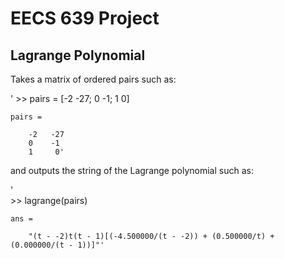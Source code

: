﻿# EECS 639 Project

## Lagrange Polynomial
Takes a matrix of ordered pairs such as:

'
    >> pairs = [-2 -27; 0 -1; 1 0]

    pairs =

        -2   -27
        0    -1
        1     0'
and outputs the string of the Lagrange polynomial such as:

'   
    >> lagrange(pairs)
    
    ans = 

        "(t - -2)t(t - 1)[(-4.500000/(t - -2)) + (0.500000/t) + (0.000000/(t - 1))]"'
